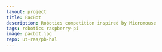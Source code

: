 ```yaml
---
layout: project
title: PacBot
description: Robotics competition inspired by Micromouse
tags: robotics raspberry-pi
image: pacbot.jpg
repo: ut-ras/pb-hal
---
```

